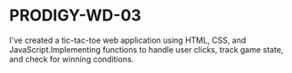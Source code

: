 # PRODIGY-WD-03
I've created a tic-tac-toe web application using HTML, CSS, and JavaScript.Implementing functions to handle user clicks, track game state, and check for winning conditions.
